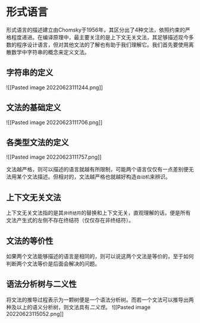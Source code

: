 # 形式语言
形式语言的描述建立由Chomsky于1956年，其区分出了4种文法，依照约束的严格程度递进。在编译原理中，最主要关注的是上下文无关文法，其足够描述现今多数的程序设计语言，但对其他文法的了解也有助于我们理解它。我们首先要使用离散数学中字符串的概念来定义文法。

## 字符串的定义
![[Pasted image 20220623111244.png]]

## 文法的基础定义
![[Pasted image 20220623111706.png]]

## 各类型文法的定义
![[Pasted image 20220623111757.png]]

文法越严格，则可以描述的语言就越有所限制，可能两个语言仅仅有一点差别便无法用某个文法描述。但相对的，文法越严格也就越好构造`自动机`来辨识。

## 上下文无关文法
上下文无关文法指的是其`非终结符`的替换和上下文无关，直观理解的话，便是所有文法产生式的左侧不存在终结符（仅仅存在非终结符）。

## 文法的等价性
如果两个文法能够描述的语言是相同的，则可以说这两个文法是等价的，至于如何判断两个文法等价是后面会解决的问题。

## 语法分析树与二义性
将文法的推导过程表示为一颗树便是一个语法分析树。而若一个文法可以推导出两种及以上的语义分析树，则文法具有*二义性*。
![[Pasted image 20220623115052.png]]


